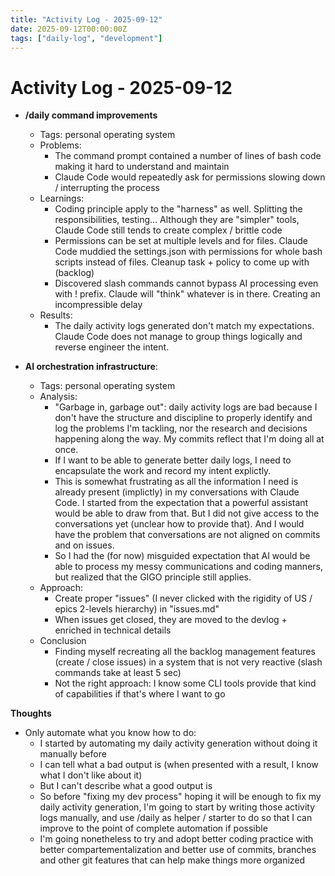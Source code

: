 ```yaml
---
title: "Activity Log - 2025-09-12"
date: 2025-09-12T00:00:00Z
tags: ["daily-log", "development"]
---
```


# Activity Log - 2025-09-12

- **/daily command improvements**
  - Tags: personal operating system
  - Problems:
    - The command prompt contained a number of lines of bash code making it hard to understand and maintain
    - Claude Code would repeatedly ask for permissions slowing down / interrupting the process
  - Learnings:
    - Coding principle apply to the "harness" as well. Splitting the responsibilities, testing... Although they are "simpler" tools, Claude Code still tends to create complex / brittle code
    - Permissions can be set at multiple levels and for files. Claude Code muddied the settings.json with permissions for whole bash scripts instead of files. Cleanup task + policy to come up with (backlog)
    - Discovered slash commands cannot bypass AI processing even with ! prefix. Claude will "think" whatever is in there. Creating an incompressible delay
  - Results: 
    - The daily activity logs generated don't match my expectations. Claude Code does not manage to group things logically and reverse engineer the intent. 

- **AI orchestration infrastructure**:
  - Tags: personal operating system
  - Analysis:
    - "Garbage in, garbage out": daily activity logs are bad because I don't have the structure and discipline to properly identify and log the problems I'm tackling, nor the research and decisions happening along the way. My commits reflect that I'm doing all at once.
    - If I want to be able to generate better daily logs, I need to encapsulate the work and record my intent explictly. 
    - This is somewhat frustrating as all the information I need is already present (implictly) in my conversations with Claude Code. I started from the expectation that a powerful assistant would be able to draw from that. But I did not give access to the conversations yet (unclear how to provide that). And I would have the problem that conversations are not aligned on commits and on issues. 
    - So I had the (for now) misguided expectation that AI would be able to process my messy communications and coding manners, but realized that the GIGO principle still applies.
  - Approach:
    - Create proper "issues" (I never clicked with the rigidity of US / epics 2-levels hierarchy) in "issues.md"
    - When issues get closed, they are moved to the devlog + enriched in technical details 
  - Conclusion
    - Finding myself recreating all the backlog management features (create / close issues) in a system that is not very reactive (slash commands take at least 5 sec)
    - Not the right approach: I know some CLI tools provide that kind of capabilities if that's where I want to go

**Thoughts**
- Only automate what you know how to do:
  - I started by automating my daily activity generation without doing it manually before
  - I can tell what a bad output is (when presented with a result, I know what I don't like about it)
  - But I can't describe what a good output is
  - So before "fixing my dev process" hoping it will be enough to fix my daily activity generation, I'm going to start by writing those activity logs manually, and use /daily as helper / starter to do so that I can improve to the point of complete automation if possible
  - I'm going nonetheless to try and adopt better coding practice with better compartementalization and better use of commits, branches and other git features that can help make things more organized
